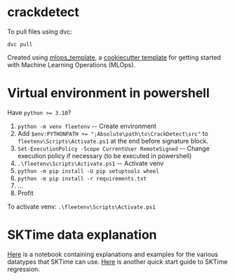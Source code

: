 # crackdetect

To pull files using dvc:
```
dvc pull
```


Created using [mlops_template](https://github.com/SkafteNicki/mlops_template),
a [cookiecutter template](https://github.com/cookiecutter/cookiecutter) for getting
started with Machine Learning Operations (MLOps).

# Virtual environment in powershell
Have `python >= 3.10`?
1. `python -m venv fleetenv` -- Create environment
2. Add `$env:PYTHONPATH += ";Absolute\path\to\CrackDetect\src"` to `fleetenv\Scripts\Activate.ps1` at the end before signature block.
3. `Set-ExecutionPolicy -Scope CurrentUser RemoteSigned` -- Change execution policy if necessary (to be executed in powershell)
4. `.\fleetenv\Scripts\Activate.ps1` -- Activate venv
5. `python -m pip install -U pip setuptools wheel`
6. `python -m pip install -r requirements.txt`
7. ...
8. Profit

To activate venv:
`.\fleetenv\Scripts\Activate.ps1`

# SKTime data explanation
[Here](https://github.com/sktime/sktime/blob/main/examples/AA_datatypes_and_datasets.ipynb) is a notebook containing explanations and examples for the various datatypes that SKTime can use.
[Here](https://www.sktime.net/en/latest/examples/02_classification.html) is another quick start guide to SKTime regression.